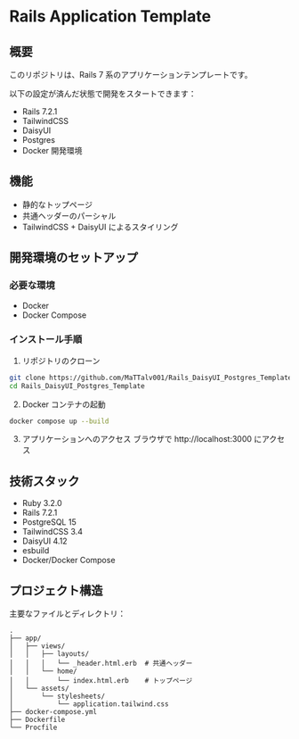 # Rails Application Template

## 概要

このリポジトリは、Rails 7 系のアプリケーションテンプレートです。

以下の設定が済んだ状態で開発をスタートできます：

- Rails 7.2.1
- TailwindCSS
- DaisyUI
- Postgres
- Docker 開発環境

## 機能

- 静的なトップページ
- 共通ヘッダーのパーシャル
- TailwindCSS + DaisyUI によるスタイリング

## 開発環境のセットアップ

### 必要な環境

- Docker
- Docker Compose

### インストール手順

1. リポジトリのクローン

```bash
git clone https://github.com/MaTTalv001/Rails_DaisyUI_Postgres_Template.git
cd Rails_DaisyUI_Postgres_Template
```

2. Docker コンテナの起動

```bash
docker compose up --build
```

3. アプリケーションへのアクセス
   ブラウザで http://localhost:3000 にアクセス

## 技術スタック

- Ruby 3.2.0
- Rails 7.2.1
- PostgreSQL 15
- TailwindCSS 3.4
- DaisyUI 4.12
- esbuild
- Docker/Docker Compose

## プロジェクト構造

主要なファイルとディレクトリ：

```
.
├── app/
│   ├── views/
│   │   ├── layouts/
│   │   │   └── _header.html.erb  # 共通ヘッダー
│   │   └── home/
│   │       └── index.html.erb    # トップページ
│   └── assets/
│       └── stylesheets/
│           └── application.tailwind.css
├── docker-compose.yml
├── Dockerfile
└── Procfile
```

